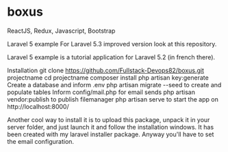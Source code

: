 # boxus
ReactJS, Redux, Javascript, Bootstrap

Laravel 5 example
For Laravel 5.3 improved version look at this repository.

Laravel 5 example is a tutorial application for Laravel 5.2 (in french there).

Installation
git clone https://github.com/Fullstack-Devops82/boxus.git projectname
cd projectname
composer install
php artisan key:generate
Create a database and inform .env
php artisan migrate --seed to create and populate tables
Inform config/mail.php for email sends
php artisan vendor:publish to publish filemanager
php artisan serve to start the app on http://localhost:8000/

Another cool way to install it is to upload this package, unpack it in your server folder, and just launch it and follow the installation windows. It has been created with my laravel installer package. Anyway you'll have to set the email configuration.
